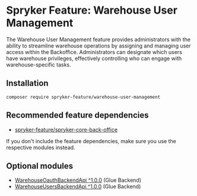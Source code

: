 # Spryker Feature: Warehouse User Management

The Warehouse User Management feature provides administrators with the ability to streamline warehouse operations by assigning and managing user access within the Backoffice. Administrators can designate which users have warehouse privileges, effectively controlling who can engage with warehouse-specific tasks.

## Installation

```
composer require spryker-feature/warehouse-user-management
```

## Recommended feature dependencies
- [spryker-feature/spryker-core-back-office](https://github.com/spryker-feature/spryker-core-back-office)

If you don't include the feature dependencies, make sure you use the respective modules instead.

## Optional modules
- [WarehouseOauthBackendApi ^1.0.0](https://github.com/spryker/warehouse-oauth-backend-api) (Glue Backend)
- [WarehouseUsersBackendApi ^1.0.0](https://github.com/spryker/warehouse-users-backend-api) (Glue Backend)
